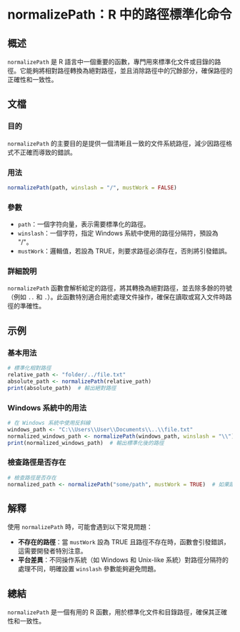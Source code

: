 <!--
Meta Description: # normalizePath：R 中的路徑標準化命令 ## 概述 `normalizePath` 是 R 語言中一個重要的函數，專門用來標準化文件或目錄的路徑。它能夠將相對路徑轉換為絕對路徑，並且消除路徑中的冗餘部分，確保路徑的正確性和一致性。 ## 文檔 ### 目的 `normalizePat...
Meta Keywords: normalizepath, winslash, mustwork, windows, path
-->

# normalizePath：R 中的路徑標準化命令

## 概述
`normalizePath` 是 R 語言中一個重要的函數，專門用來標準化文件或目錄的路徑。它能夠將相對路徑轉換為絕對路徑，並且消除路徑中的冗餘部分，確保路徑的正確性和一致性。

## 文檔
### 目的
`normalizePath` 的主要目的是提供一個清晰且一致的文件系統路徑，減少因路徑格式不正確而導致的錯誤。

### 用法
```R
normalizePath(path, winslash = "/", mustWork = FALSE)
```

### 參數
- `path`：一個字符向量，表示需要標準化的路徑。
- `winslash`：一個字符，指定 Windows 系統中使用的路徑分隔符，預設為 "/"。
- `mustWork`：邏輯值，若設為 TRUE，則要求路徑必須存在，否則將引發錯誤。

### 詳細說明
`normalizePath` 函數會解析給定的路徑，將其轉換為絕對路徑，並去除多餘的符號（例如 `..` 和 `.`）。此函數特別適合用於處理文件操作，確保在讀取或寫入文件時路徑的準確性。

## 示例
### 基本用法
```R
# 標準化相對路徑
relative_path <- "folder/../file.txt"
absolute_path <- normalizePath(relative_path)
print(absolute_path)  # 輸出絕對路徑
```

### Windows 系統中的用法
```R
# 在 Windows 系統中使用反斜線
windows_path <- "C:\\Users\\User\\Documents\\..\\file.txt"
normalized_windows_path <- normalizePath(windows_path, winslash = "\\")
print(normalized_windows_path)  # 輸出標準化後的路徑
```

### 檢查路徑是否存在
```R
# 檢查路徑是否存在
normalized_path <- normalizePath("some/path", mustWork = TRUE)  # 如果路徑不存在，將引發錯誤
```

## 解釋
使用 `normalizePath` 時，可能會遇到以下常見問題：
- **不存在的路徑**：當 `mustWork` 設為 TRUE 且路徑不存在時，函數會引發錯誤，這需要開發者特別注意。
- **平台差異**：不同操作系統（如 Windows 和 Unix-like 系統）對路徑分隔符的處理不同，明確設置 `winslash` 參數能夠避免問題。

## 總結
`normalizePath` 是一個有用的 R 函數，用於標準化文件和目錄路徑，確保其正確性和一致性。